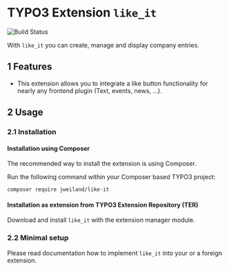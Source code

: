 # TYPO3 Extension `like_it`

![Build Status](https://github.com/jweiland-net/like_it/workflows/CI/badge.svg)

With `like_it` you can create, manage and display company entries.

## 1 Features

* This extension allows you to integrate a like button functionality for nearly
  any frontend plugin (Text, events, news, ...).

## 2 Usage

### 2.1 Installation

#### Installation using Composer

The recommended way to install the extension is using Composer.

Run the following command within your Composer based TYPO3 project:

```
composer require jweiland/like-it
```

#### Installation as extension from TYPO3 Extension Repository (TER)

Download and install `like_it` with the extension manager module.

### 2.2 Minimal setup

Please read documentation how to implement `like_it` into your
or a foreign extension.
